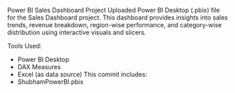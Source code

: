 Power BI Sales Dashboard Project
Uploaded Power BI Desktop (.pbix) file for the Sales Dashboard project.
This dashboard provides insights into sales trends, revenue breakdown, region-wise performance, and category-wise distribution using interactive visuals and slicers.

Tools Used:
- Power BI Desktop
- DAX Measures
- Excel (as data source)
This commit includes:
- ShubhamPowerBI.pbix
